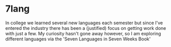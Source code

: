 7lang
=====

In college we learned several new languages each semester but since I've entered the industry there has been a (justified) focus on getting work done with just a few. My curiosity hasn't gone away however, so I am exploring different languages via the 'Seven Languages in Seven Weeks Book'
